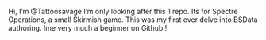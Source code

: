 Hi, I’m @Tattoosavage
I’m only looking after this 1 repo.  Its for Spectre Operations, a small Skirmish game.  This was my first ever delve into BSData authoring.
Ime very much a beginner on Github !


<!---
Tattoosavage/Tattoosavage is a ✨ special ✨ repository because its `README.md` (this file) appears on your GitHub profile.
You can click the Preview link to take a look at your changes.
--->

